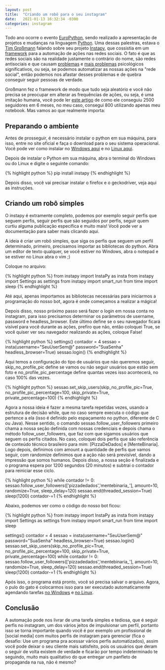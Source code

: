 ```yaml
---
layout: post
title:  "Criando um robô para o seu instagram"
date:   2021-01-13 16:32:34 -0300
categories: instagram 
---
```


Todo ano ocorre o evento [EuroPython], sendo realizado a apresentação de projetos e mudanças na linguagem [Python]. Uma dessas palestras, estava o [Tim Großmann] falando sobre seu projeto [Instapy], que cossistia em um [framework] para a automação de ações nas redes sociais. O fato é que as redes sociais são na realidade justamente o contrário do nome, são redes antisociais e que causam [problemas] e [mais problemas] psicológicos significativos, ou seja, se podemos automatizar as nossas ações na "rede social", então podemos nos afastar desses problemas e de quebra conseguir seguir pessoas de verdade.

Großmann fez o framework de modo que tudo seja aleatório e vocẽ não precisa se preocupar em alterar as frequências de ações, ou seja, é uma imitação humana, você pode ler [este artigo] de como ele conseguiu 2500 seguidores em 6 meses, no meu caso, consegui 800 utilizando apenas meu notebook. Mas vamos ao que realmente importa:

<h2>Preparando o ambiente</h2>

Antes de prosseguir, é necessário instalar o python em sua máquina, para isso, entre no site oficial e faça o download para o seu sistema operacional. Você pode ver como instalar no [Windows aqui] e no [Linux aqui].

Depois de instalar o Python em sua máquina, abra o terminal do Windows ou do Linux e digite o seguinte comando:

{% highlight python %}
pip install instapy
{% endhighlight %}

Depois disso, você vai precisar instalar o firefox e o geckodriver, veja aqui as instruções.

<h2>Criando um robô simples</h2>

O instapy é extramente completo, podemos por exemplo seguir perfis que seguem perfis, seguir perfis que são seguidos por perfis, seguir quem curtiu alguma publicação específica e muito mais! Você pode ver a documentação para saber mais clicando aqui.

A ideia é criar um robô simples, que siga os perfis que seguem um perfil determinado, primeiro, precisamos importar as bibliotecas do python. Abra um editor de texto qualquer, se você estiver no Windows, abra o notepad e se estiver no Linux abra o vim ;)

Coloque no arquivo:

{% highlight python %}
from instapy import InstaPy as insta
from instapy import Settings as settings
from instapy import smart_run
from time import sleep
{% endhighlight %}

Até aqui, apenas importamos as bibliotecas necessárias para iniciarmos a programação do nosso bot, agora é onde começamos a realizar a mágica!

Depois disso, nosso próximo passo será fazer o login em nossa conta no instagram, para isso precisamos determinar os parãmetros
de username, password e headless_browser. Este último define se o seu navegador ficará visível para você durante as ações,
prefiro que não, então coloquei True, se você quiser ver seu navegador realizando as ações, coloque False!

{% highlight python %}
settings()
contador = 4
sessao = insta(username="SeuUserSem@"
               password="SuaSenha"
               headless_browser=True)
sessao.login()
{% endhighlight %}

Aqui temos a configuração do tipo de usuários que não queremos seguir, skip_no_profile_pic define se vamos ou não
seguir usuários que estão sem foto e no_profile_pic_percentage define quantas vezes isso acontecerá, no caso 100% das vezes.

{% highlight python %}
sessao.set_skip_users(skip_no_profile_pic=True,
                      no_profile_pic_percentage=100,
                      skip_private=True,
                      private_percentage=100)
{% endhighlight %}

Agora a nossa ideia é fazer a mesma tarefa repetidas vezes, usando a estrutura de decisão while, que no caso
sempre executa o código que pertence a ela (isso é definido pelo espaçamento no python, diferente de C ou Java). Nesse sentido,
o comando sessao.follow_user_followers primeiro chama a nossa seção definida com nossas credenciais e depois chama o método
follow_user_followers, que faz com que sigamos usuários que seguem os perfis citados. No caso, coloquei dois perfis que são
referência de conteúdo técnico brasileiro para mim: [PizzaDeDados] e [MenteBinaria]. Logo depois, definimos com amount
a quantidade de perfis que vamos seguir, com randomize definimos que a ação não será previsível, dando a impressão que somos
humanos.
Depois disso, a nossa seção é finalizada e o programa espera por 1200 segundos (20 minutos) e subtrai o contador para reiniciar esse ciclo.

{% highlight python %}
while contador != 0:
    sessao.follow_user_followers(['pizzadedados','mentebinaria_'],
    amount=10,
    randomize=True,
    sleep_delay=120)
    sessao.end(threaded_session=True)
    sleep(1200)
    contador-=1
{% endhighlight %}

Abaixo, podemos ver como o código do nosso bot ficou:

{% highlight python %}
from instapy import InstaPy as insta
from instapy import Settings as settings
from instapy import smart_run
from time import sleep

settings()
contador = 4
sessao = insta(username="SeuUserSem@"
               password="SuaSenha"
               headless_browser=True)
sessao.login()
sessao.set_skip_users(skip_no_profile_pic=True,
                      no_profile_pic_percentage=100,
                      skip_private=True,
                      private_percentage=100)
while contador != 0:
    sessao.follow_user_followers(['pizzadedados','mentebinaria_'],
    amount=10,
    randomize=True,
    sleep_delay=120)
    sessao.end(threaded_session=True)
    sleep(1200)
    contador-=1
{% endhighlight %}

Após isso, o programa está pronto, você só precisa salvar o arquivo. Agora, o pulo do gato é colocarmos isso para ser executado automaticamente agendando tarefas [no Windows] e [no Linux].

<h2>Conclusão</h2>

A automação pode nos livrar de uma tarefa simples e tediosa, que é seguir perfis no instagram, 
um dos vários jeitos de impulsionar um perfil, portanto isso se torna importante
 quando você é por exemplo um profissional de [social media] com muitos perfis 
de instagram para gerenciar (fica o desafio: Use um programa pra acessar vários 
perfis automatizados), assim você pode deixar o seu cliente mais satisfeito, 
pois os usuários que deram o seguir de volta existem de verdade e 
ficarão por tempo indeterminado te seguindo, muito mais qualitativo do 
que entregar um panfleto de propaganda na rua, não é mesmo?


[EuroPython]: https://wiki.python.org/moin/EuroPython
[Python]: https://www.youtube.com/watch?v=bGJ41J5b_90
[Tim Großmann]: https://twitter.com/timigrossmann
[instapy]: https://github.com/timgrossmann/InstaPy
[framework]: https://pt.wikipedia.org/wiki/Framework
[problemas]: https://www.sciencedirect.com/science/article/abs/pii/S0924977X19313331
[mais problemas]: https://www.sciencedirect.com/science/article/pii/S0747563217300493
[este artigo]: https://medium.com/free-code-camp/my-open-source-instagram-bot-got-me-2-500-real-followers-for-5-in-server-costs-e40491358340
[Windows aqui]: https://python.org.br/instalacao-windows/
[Linux aqui]: https://python.org.br/instalacao-linux/
[no Windows]: https://youtu.be/WWWoFsaLjK8
[no Linux]: https://www.youtube.com/watch?v=zianAMUWlYA
